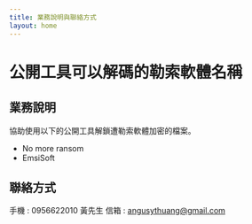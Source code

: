 ```yaml
---
title: 業務說明與聯絡方式
layout: home
---
```


# 公開工具可以解碼的勒索軟體名稱

## 業務說明
協助使用以下的公開工具解鎖遭勒索軟體加密的檔案。
* No more ransom
* EmsiSoft

## 聯絡方式
手機 : 0956622010 黃先生
信箱 : angusythuang@gmail.com
